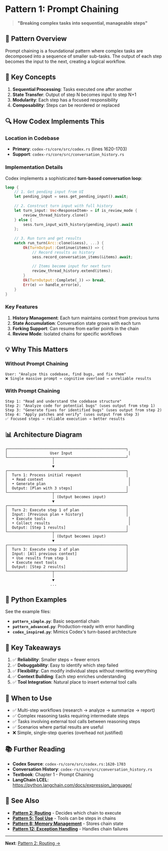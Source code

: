 # Pattern 1: Prompt Chaining

> **"Breaking complex tasks into sequential, manageable steps"**

## 📖 Pattern Overview

Prompt chaining is a foundational pattern where complex tasks are decomposed into a sequence of smaller sub-tasks. The output of each step becomes the input to the next, creating a logical workflow.

## 🎯 Key Concepts

1. **Sequential Processing**: Tasks executed one after another
2. **State Transfer**: Output of step N becomes input to step N+1
3. **Modularity**: Each step has a focused responsibility
4. **Composability**: Steps can be reordered or replaced

## 🔍 How Codex Implements This

### Location in Codebase
- **Primary**: `codex-rs/core/src/codex.rs` (lines 1620-1703)
- **Support**: `codex-rs/core/src/conversation_history.rs`

### Implementation Details

Codex implements a sophisticated **turn-based conversation loop**:

```rust
loop {
    // 1. Get pending input from UI
    let pending_input = sess.get_pending_input().await;
    
    // 2. Construct turn input with full history
    let turn_input: Vec<ResponseItem> = if is_review_mode {
        review_thread_history.clone()
    } else {
        sess.turn_input_with_history(pending_input).await
    };
    
    // 3. Run turn and get results
    match run_turn(Arc::clone(&sess), ...) {
        Ok(TurnOutput::Continue(items)) => {
            // Record results as history
            sess.record_conversation_items(&items).await;
            
            // Items become input for next turn
            review_thread_history.extend(items);
        }
        Ok(TurnOutput::Complete(_)) => break,
        Err(e) => handle_error(e),
    }
}
```

### Key Features

1. **History Management**: Each turn maintains context from previous turns
2. **State Accumulation**: Conversation state grows with each turn
3. **Forking Support**: Can resume from earlier points in the chain
4. **Review Mode**: Isolated chains for specific workflows

## 💡 Why This Matters

### Without Prompt Chaining
```
User: "Analyze this codebase, find bugs, and fix them"
❌ Single massive prompt → cognitive overload → unreliable results
```

### With Prompt Chaining
```
Step 1: "Read and understand the codebase structure"
Step 2: "Analyze code for potential bugs" (uses output from step 1)
Step 3: "Generate fixes for identified bugs" (uses output from step 2)
Step 4: "Apply patches and verify" (uses output from step 3)
✅ Focused steps → reliable execution → better results
```

## 📊 Architecture Diagram

```
┌─────────────────────────────────────────────────────┐
│                   User Input                         │
└────────────────────┬────────────────────────────────┘
                     │
                     ▼
┌─────────────────────────────────────────────────────┐
│  Turn 1: Process initial request                    │
│  • Read context                                      │
│  • Generate plan                                     │
│  Output: [Plan with 3 steps]                        │
└────────────────────┬────────────────────────────────┘
                     │ (Output becomes input)
                     ▼
┌─────────────────────────────────────────────────────┐
│  Turn 2: Execute step 1 of plan                     │
│  Input: [Previous plan + history]                   │
│  • Execute tools                                     │
│  • Collect results                                   │
│  Output: [Step 1 results]                           │
└────────────────────┬────────────────────────────────┘
                     │ (Output becomes input)
                     ▼
┌─────────────────────────────────────────────────────┐
│  Turn 3: Execute step 2 of plan                     │
│  Input: [All previous context]                      │
│  • Use results from step 1                          │
│  • Execute next tools                               │
│  Output: [Step 2 results]                           │
└────────────────────┬────────────────────────────────┘
                     │
                     ▼
                    ...
```

## 🐍 Python Examples

See the example files:
- **`pattern_simple.py`**: Basic sequential chain
- **`pattern_advanced.py`**: Production-ready with error handling
- **`codex_inspired.py`**: Mimics Codex's turn-based architecture

## 🔑 Key Takeaways

1. ✅ **Reliability**: Smaller steps = fewer errors
2. ✅ **Debuggability**: Easy to identify which step failed
3. ✅ **Flexibility**: Can modify individual steps without rewriting everything
4. ✅ **Context Building**: Each step enriches understanding
5. ✅ **Tool Integration**: Natural place to insert external tool calls

## 🚀 When to Use

- ✅ Multi-step workflows (research → analyze → summarize → report)
- ✅ Complex reasoning tasks requiring intermediate steps
- ✅ Tasks involving external tool calls between reasoning steps
- ✅ Scenarios where partial results are useful
- ❌ Simple, single-step queries (overhead not justified)

## 📚 Further Reading

- **Codex Source**: `codex-rs/core/src/codex.rs:1620-1703`
- **Conversation History**: `codex-rs/core/src/conversation_history.rs`
- **Textbook**: Chapter 1 - Prompt Chaining
- **LangChain LCEL**: https://python.langchain.com/docs/expression_language/

## 🔗 See Also

- **[Pattern 2: Routing](../02-routing/README.md)** - Decides which chain to execute
- **[Pattern 5: Tool Use](../05-tool-use/README.md)** - Tools can be steps in chains
- **[Pattern 8: Memory Management](../08-memory-management/README.md)** - Stores chain state
- **[Pattern 12: Exception Handling](../12-exception-handling/README.md)** - Handles chain failures

---

**Next**: [Pattern 2: Routing →](../02-routing/README.md)


